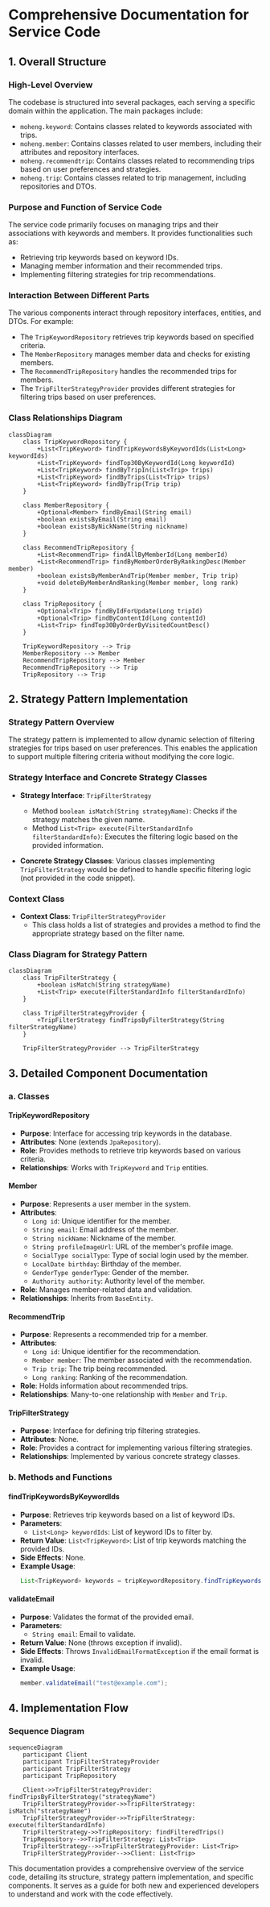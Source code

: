 # Comprehensive Documentation for Service Code

## 1. Overall Structure

### High-Level Overview
The codebase is structured into several packages, each serving a specific domain within the application. The main packages include:
- `moheng.keyword`: Contains classes related to keywords associated with trips.
- `moheng.member`: Contains classes related to user members, including their attributes and repository interfaces.
- `moheng.recommendtrip`: Contains classes related to recommending trips based on user preferences and strategies.
- `moheng.trip`: Contains classes related to trip management, including repositories and DTOs.

### Purpose and Function of Service Code
The service code primarily focuses on managing trips and their associations with keywords and members. It provides functionalities such as:
- Retrieving trip keywords based on keyword IDs.
- Managing member information and their recommended trips.
- Implementing filtering strategies for trip recommendations.

### Interaction Between Different Parts
The various components interact through repository interfaces, entities, and DTOs. For example:
- The `TripKeywordRepository` retrieves trip keywords based on specified criteria.
- The `MemberRepository` manages member data and checks for existing members.
- The `RecommendTripRepository` handles the recommended trips for members.
- The `TripFilterStrategyProvider` provides different strategies for filtering trips based on user preferences.

### Class Relationships Diagram
```mermaid
classDiagram
    class TripKeywordRepository {
        +List<TripKeyword> findTripKeywordsByKeywordIds(List<Long> keywordIds)
        +List<TripKeyword> findTop30ByKeywordId(Long keywordId)
        +List<TripKeyword> findByTripIn(List<Trip> trips)
        +List<TripKeyword> findByTrips(List<Trip> trips)
        +List<TripKeyword> findByTrip(Trip trip)
    }

    class MemberRepository {
        +Optional<Member> findByEmail(String email)
        +boolean existsByEmail(String email)
        +boolean existsByNickName(String nickname)
    }

    class RecommendTripRepository {
        +List<RecommendTrip> findAllByMemberId(Long memberId)
        +List<RecommendTrip> findByMemberOrderByRankingDesc(Member member)
        +boolean existsByMemberAndTrip(Member member, Trip trip)
        +void deleteByMemberAndRanking(Member member, long rank)
    }

    class TripRepository {
        +Optional<Trip> findByIdForUpdate(Long tripId)
        +Optional<Trip> findByContentId(Long contentId)
        +List<Trip> findTop30ByOrderByVisitedCountDesc()
    }

    TripKeywordRepository --> Trip
    MemberRepository --> Member
    RecommendTripRepository --> Member
    RecommendTripRepository --> Trip
    TripRepository --> Trip
```

## 2. Strategy Pattern Implementation

### Strategy Pattern Overview
The strategy pattern is implemented to allow dynamic selection of filtering strategies for trips based on user preferences. This enables the application to support multiple filtering criteria without modifying the core logic.

### Strategy Interface and Concrete Strategy Classes
- **Strategy Interface**: `TripFilterStrategy`
    - Method `boolean isMatch(String strategyName)`: Checks if the strategy matches the given name.
    - Method `List<Trip> execute(FilterStandardInfo filterStandardInfo)`: Executes the filtering logic based on the provided information.

- **Concrete Strategy Classes**: Various classes implementing `TripFilterStrategy` would be defined to handle specific filtering logic (not provided in the code snippet).

### Context Class
- **Context Class**: `TripFilterStrategyProvider`
    - This class holds a list of strategies and provides a method to find the appropriate strategy based on the filter name.

### Class Diagram for Strategy Pattern
```mermaid
classDiagram
    class TripFilterStrategy {
        +boolean isMatch(String strategyName)
        +List<Trip> execute(FilterStandardInfo filterStandardInfo)
    }

    class TripFilterStrategyProvider {
        +TripFilterStrategy findTripsByFilterStrategy(String filterStrategyName)
    }

    TripFilterStrategyProvider --> TripFilterStrategy
```

## 3. Detailed Component Documentation

### a. Classes

#### TripKeywordRepository
- **Purpose**: Interface for accessing trip keywords in the database.
- **Attributes**: None (extends `JpaRepository`).
- **Role**: Provides methods to retrieve trip keywords based on various criteria.
- **Relationships**: Works with `TripKeyword` and `Trip` entities.

#### Member
- **Purpose**: Represents a user member in the system.
- **Attributes**:
  - `Long id`: Unique identifier for the member.
  - `String email`: Email address of the member.
  - `String nickName`: Nickname of the member.
  - `String profileImageUrl`: URL of the member's profile image.
  - `SocialType socialType`: Type of social login used by the member.
  - `LocalDate birthday`: Birthday of the member.
  - `GenderType genderType`: Gender of the member.
  - `Authority authority`: Authority level of the member.
- **Role**: Manages member-related data and validation.
- **Relationships**: Inherits from `BaseEntity`.

#### RecommendTrip
- **Purpose**: Represents a recommended trip for a member.
- **Attributes**:
  - `Long id`: Unique identifier for the recommendation.
  - `Member member`: The member associated with the recommendation.
  - `Trip trip`: The trip being recommended.
  - `Long ranking`: Ranking of the recommendation.
- **Role**: Holds information about recommended trips.
- **Relationships**: Many-to-one relationship with `Member` and `Trip`.

#### TripFilterStrategy
- **Purpose**: Interface for defining trip filtering strategies.
- **Attributes**: None.
- **Role**: Provides a contract for implementing various filtering strategies.
- **Relationships**: Implemented by various concrete strategy classes.

### b. Methods and Functions

#### findTripKeywordsByKeywordIds
- **Purpose**: Retrieves trip keywords based on a list of keyword IDs.
- **Parameters**:
  - `List<Long> keywordIds`: List of keyword IDs to filter by.
- **Return Value**: `List<TripKeyword>`: List of trip keywords matching the provided IDs.
- **Side Effects**: None.
- **Example Usage**:
  ```java
  List<TripKeyword> keywords = tripKeywordRepository.findTripKeywordsByKeywordIds(Arrays.asList(1L, 2L, 3L));
  ```

#### validateEmail
- **Purpose**: Validates the format of the provided email.
- **Parameters**:
  - `String email`: Email to validate.
- **Return Value**: None (throws exception if invalid).
- **Side Effects**: Throws `InvalidEmailFormatException` if the email format is invalid.
- **Example Usage**:
  ```java
  member.validateEmail("test@example.com");
  ```

## 4. Implementation Flow

### Sequence Diagram
```mermaid
sequenceDiagram
    participant Client
    participant TripFilterStrategyProvider
    participant TripFilterStrategy
    participant TripRepository

    Client->>TripFilterStrategyProvider: findTripsByFilterStrategy("strategyName")
    TripFilterStrategyProvider->>TripFilterStrategy: isMatch("strategyName")
    TripFilterStrategyProvider->>TripFilterStrategy: execute(filterStandardInfo)
    TripFilterStrategy->>TripRepository: findFilteredTrips()
    TripRepository-->>TripFilterStrategy: List<Trip>
    TripFilterStrategy-->>TripFilterStrategyProvider: List<Trip>
    TripFilterStrategyProvider-->>Client: List<Trip>
```

This documentation provides a comprehensive overview of the service code, detailing its structure, strategy pattern implementation, and specific components. It serves as a guide for both new and experienced developers to understand and work with the code effectively.
